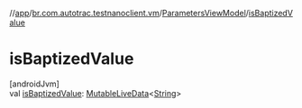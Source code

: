 //[app](../../../index.md)/[br.com.autotrac.testnanoclient.vm](../index.md)/[ParametersViewModel](index.md)/[isBaptizedValue](is-baptized-value.md)

# isBaptizedValue

[androidJvm]\
val [isBaptizedValue](is-baptized-value.md): [MutableLiveData](https://developer.android.com/reference/kotlin/androidx/lifecycle/MutableLiveData.html)&lt;[String](https://kotlinlang.org/api/latest/jvm/stdlib/kotlin/-string/index.html)&gt;
